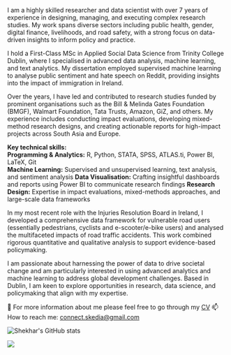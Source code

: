 I am a highly skilled researcher and data scientist with over 7 years of experience in designing, managing, and executing complex research studies. My work spans diverse sectors including public health, gender, digital finance, livelihoods, and road safety, with a strong focus on data-driven insights to inform policy and practice.

I hold a First-Class MSc in Applied Social Data Science from Trinity College Dublin, where I specialised in advanced data analysis, machine learning, and text analytics. My dissertation employed supervised machine learning to analyse public sentiment and hate speech on Reddit, providing insights into the impact of immigration in Ireland.

Over the years, I have led and contributed to research studies funded by prominent organisations such as the Bill & Melinda Gates Foundation (BMGF), Walmart Foundation, Tata Trusts, Amazon, GiZ, and others. My experience includes conducting impact evaluations, developing mixed-method research designs, and creating actionable reports for high-impact projects across South Asia and Europe.

**Key technical skills:**\
**Programming & Analytics:** R, Python, STATA, SPSS, ATLAS.ti, Power BI, LaTeX, Git\
**Machine Learning:** Supervised and unsupervised learning, text analysis, and sentiment analysis
**Data Visualisation:** Crafting insightful dashboards and reports using Power BI to communicate research findings
**Research Design:** Expertise in impact evaluations, mixed-methods approaches, and large-scale data frameworks

In my most recent role with the Injuries Resolution Board in Ireland, I developed a comprehensive data framework for vulnerable road users (essentially pedestrians, cyclists and e-scooter/e-bike users) and analysed the multifaceted impacts of road traffic accidents. This work combined rigorous quantitative and qualitative analysis to support evidence-based policymaking.

I am passionate about harnessing the power of data to drive societal change and am particularly interested in using advanced analytics and machine learning to address global development challenges. Based in Dublin, I am keen to explore opportunities in research, data science, and policymaking that align with my expertise. 

🔎 For more information about me please feel free to go through my [CV](https://drive.google.com/file/d/1yD8yq6fdyhO7yDM1F4XvguIumqP5L5IZ/view?usp=drive_link)
📫 How to reach me: connect.skedia@gmail.com

![Shekhar's GitHub stats](https://github-readme-stats.vercel.app/api?username=ShekharKedia&show_icons=true&hide=contribs,prs,issues)

![](https://komarev.com/ghpvc/?username=ShekharKedia)

<!---
ShekharKedia/ShekharKedia is a ✨ special ✨ repository because its `README.md` (this file) appears on your GitHub profile.
You can click the Preview link to take a look at your changes.
--->
